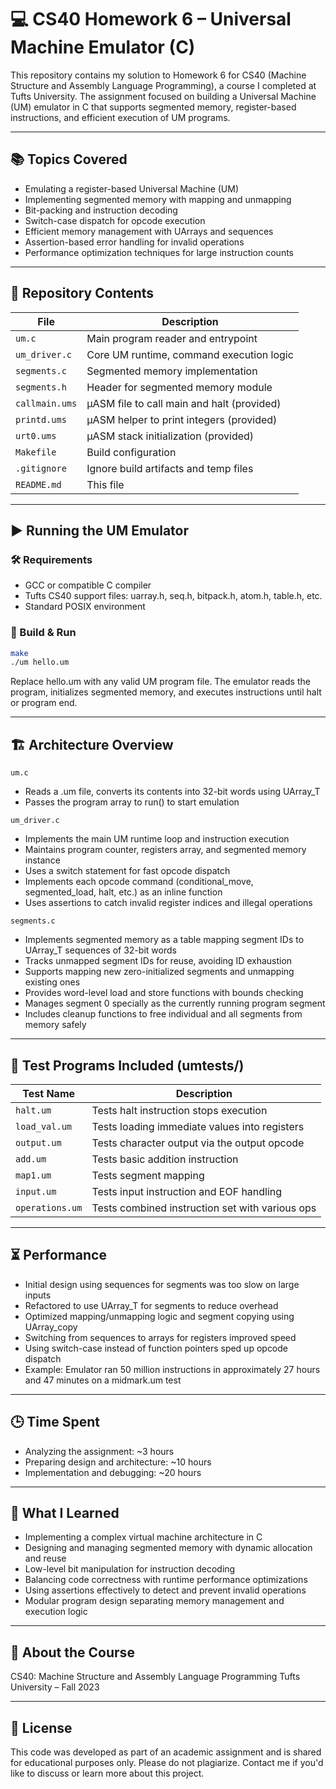 # 💻 CS40 Homework 6 – Universal Machine Emulator (C)
This repository contains my solution to Homework 6 for CS40 (Machine Structure and Assembly Language Programming), a course I completed at Tufts University. The assignment focused on building a Universal Machine (UM) emulator in C that supports segmented memory, register-based instructions, and efficient execution of UM programs.

---

## 📚 Topics Covered

- Emulating a register-based Universal Machine (UM)
- Implementing segmented memory with mapping and unmapping
- Bit-packing and instruction decoding
- Switch-case dispatch for opcode execution
- Efficient memory management with UArrays and sequences
- Assertion-based error handling for invalid operations
- Performance optimization techniques for large instruction counts

---

## 📂 Repository Contents
| File | Description |
|------|-------------|
| `um.c` | Main program reader and entrypoint |
| `um_driver.c` | Core UM runtime, command execution logic |
| `segments.c` |	Segmented memory implementation |
| `segments.h` | Header for segmented memory module |
| `callmain.ums` | μASM file to call main and halt (provided) |
| `printd.ums` | μASM helper to print integers (provided) |
| `urt0.ums` | μASM stack initialization (provided) |
| `Makefile` | Build configuration |
| `.gitignore` | Ignore build artifacts and temp files |
| `README.md` | This file |

---

## ▶️ Running the UM Emulator

### 🛠 Requirements

- GCC or compatible C compiler
- Tufts CS40 support files: uarray.h, seq.h, bitpack.h, atom.h, table.h, etc.
- Standard POSIX environment

### 🔧 Build & Run
```bash
make
./um hello.um
```

Replace hello.um with any valid UM program file. The emulator reads the program, initializes segmented memory, and executes instructions until halt or program end.

---

## 🏗 Architecture Overview
`um.c`

- Reads a .um file, converts its contents into 32-bit words using UArray_T
- Passes the program array to run() to start emulation

`um_driver.c`

- Implements the main UM runtime loop and instruction execution
- Maintains program counter, registers array, and segmented memory instance
- Uses a switch statement for fast opcode dispatch
- Implements each opcode command (conditional_move, segmented_load, halt, etc.) as an inline function
- Uses assertions to catch invalid register indices and illegal operations

`segments.c`

- Implements segmented memory as a table mapping segment IDs to UArray_T sequences of 32-bit words
- Tracks unmapped segment IDs for reuse, avoiding ID exhaustion
- Supports mapping new zero-initialized segments and unmapping existing ones
- Provides word-level load and store functions with bounds checking
- Manages segment 0 specially as the currently running program segment
- Includes cleanup functions to free individual and all segments from memory safely

---

## 🧪 Test Programs Included (umtests/)

| Test Name | Description |
|------|-------------|
| `halt.um` |	Tests halt instruction stops execution |
| `load_val.um` | Tests loading immediate values into registers |
| `output.um`	| Tests character output via the output opcode |
| `add.um` | Tests basic addition instruction |
| `map1.um` | Tests segment mapping |
| `input.um` | Tests input instruction and EOF handling |
| `operations.um`| Tests combined instruction set with various ops |

---

## ⏳ Performance

- Initial design using sequences for segments was too slow on large inputs
- Refactored to use UArray_T for segments to reduce overhead
- Optimized mapping/unmapping logic and segment copying using UArray_copy
- Switching from sequences to arrays for registers improved speed
- Using switch-case instead of function pointers sped up opcode dispatch
- Example: Emulator ran 50 million instructions in approximately 27 hours and 47 minutes on a midmark.um test

---

## 🕒 Time Spent

- Analyzing the assignment: ~3 hours
- Preparing design and architecture: ~10 hours
- Implementation and debugging: ~20 hours

---

## 🧠 What I Learned
- Implementing a complex virtual machine architecture in C
- Designing and managing segmented memory with dynamic allocation and reuse
- Low-level bit manipulation for instruction decoding
- Balancing code correctness with runtime performance optimizations
- Using assertions effectively to detect and prevent invalid operations
- Modular program design separating memory management and execution logic

---

## 🏫 About the Course
CS40: Machine Structure and Assembly Language Programming
Tufts University – Fall 2023

---

## 📄 License
This code was developed as part of an academic assignment and is shared for educational purposes only. Please do not plagiarize. Contact me if you'd like to discuss or learn more about this project.

